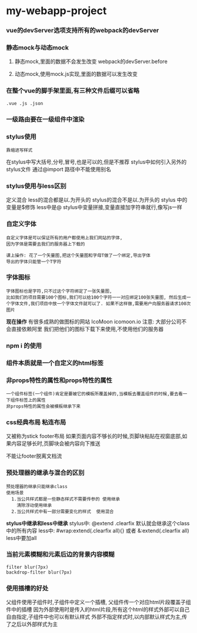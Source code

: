 # my-webapp-project
### vue的devServer选项支持所有的webpack的devServer
### 静态mock与动态mock
  1. 静态mock,里面的数据不会发生改变
    webpack的devServer.before

  2. 动态mock,使用mock.js实现,里面的数据可以发生改变
### 在整个vue的脚手架里面,有三种文件后缀可以省略
    .vue .js .json
### 一级路由要在一级组件中渲染

### stylus使用
    靠缩进写样式
  在stylus中写大括号,分号,冒号,也是可以的,但是不推荐
  stylus中如何引入另外的stylus文件 通过@import 路径中不能使用别名
### stylus使用与less区别
  定义混合 less的混合都是以.为开头的
          stylus的混合不是以.为开头的
  stylus 中的变量是$修饰  less中是@
  stylus中变量拼接,变量直接加字符串就行,像写js一样
### 自定义字体
    自定义字体是可以保证所有的用户都使用上我们网站的字体,
    因为字体是需要去我们的服务器上下载的
  
    课上操作: 花了一个矢量图,把这个矢量图和字母T做了一个绑定,导出字体
    导出的字体只能管一个T字符
### 字体图标
    字体图标也是字符,只不过这个字符绑定了一张矢量图, 
    比如我们的项目需要100个图标,我们可以给100个字符一一对应绑定100张矢量图, 然后生成一个字体文件,我们项目中放一个字体文件就可以了. 如果不这样做,需要用户向服务器请求100次图片
  **现在操作**  有很多成熟的做图标的网站 IcoMoon
                icomoon.io
  注意: 大部分公司不会直接依赖阿里
      我们把他们的图标下载下来使用,不使用他们的服务器
### npm i 的使用
### 组件本质就是一个自定义的html标签
### 非props特性的属性和props特性的属性
    一个组件标签(一个组件)肯定是要被它的模板所覆盖掉的,当模板去覆盖组件的时候,要去看一下组件标签上的属性
    非props特性的属性会被模板继承下来
### css经典布局 粘连布局
   又被称为stick footer布局
   如果页面内容不够长的时候,页脚块粘贴在视窗底部,如果内容足够长时,页脚块会被内容向下推送
   
   不能让footer脱离文档流
### 预处理器的继承与混合的区别
    预处理器的继承只能继承class
    使用场景
      1.当公共样式都是一些静态样式不需要传参的 使用继承
        清除浮动使用继承
      2.当公共样式中有一部分需要变化的样式  使用混合
  **stylus中继承和less中继承**
      stylus中: @extend .clearfix
        默认就会继承这个class中的所有内容
      less中: #wrap:extend(.clearfix all){}
          或者 &:extend(.clearfix all)
      less中要加all
### 当前元素模糊和元素后边的背景内容模糊
    filter blur(7px)
    backdrop-filter blur(7px)
### 使用插槽的好处
  父组件使用子组件时,子组件中定义一个插槽, 父组件传一个对应html片段覆盖子组件中的插槽
  因为外部使用时是传入的html片段,所有这个html的样式外部可以自己自由指定,子组件中也可以有默认样式 外部不指定样式时,以内部默认样式为主,传了之后以外部样式为主
